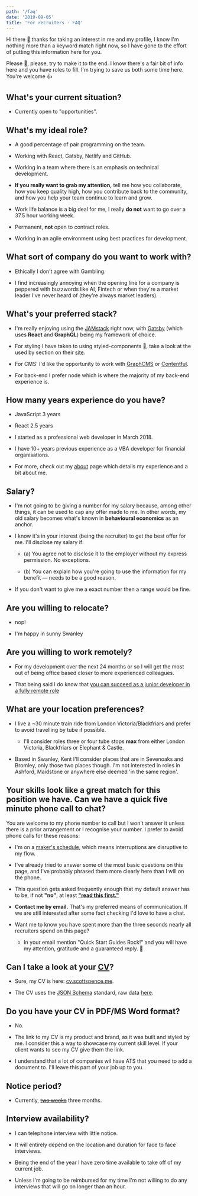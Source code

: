 ```yaml
---
path: '/faq'
date: '2019-09-05'
title: 'For recruiters - FAQ'
---
```


Hi there 👋 thanks for taking an interest in me and my profile, I know
I'm nothing more than a keyword match right now, so I have gone to the
effort of putting this information here for you.

Please 🙏, please, try to make it to the end. I know there's a fair
bit of info here and you have roles to fill. I'm trying to save us
both some time here. You're welcome 👍

## What's your current situation?

- Currently open to "opportunities".

## What's my ideal role?

- A good percentage of pair programming on the team.

- Working with React, Gatsby, Netlify and GitHub.

- Working in a team where there is an emphasis on technical
  development.

- **If you really want to grab my attention,** tell me how you
  collaborate, how you keep quality high, how you contribute back to
  the community, and how you help your team continue to learn and
  grow.

- Work life balance is a big deal for me, I really **do not** want to
  go over a 37.5 hour working week.

- Permanent, **not** open to contract roles.

- Working in an agile environment using best practices for
  development.

## What sort of company do you want to work with?

- Ethically I don't agree with Gambling.

- I find increasingly annoying when the opening line for a company is
  peppered with buzzwords like AI, Fintech or when they're a market
  leader I've never heard of (they're always market leaders).

## What's your preferred stack?

- I'm really enjoying using the [JAMstack] right now, with [Gatsby]
  (which uses **React** and **GraphQL**) being my framework of choice.

- For styling I have taken to using styled-components 💅, take a look
  at the used by section on their [site].

- For CMS' I'd like the opportunity to work with [GraphCMS] or
  [Contentful].

- For back-end I prefer node which is where the majority of my
  back-end experience is.

## How many years experience do you have?

- JavaScript 3 years

- React 2.5 years

- I started as a professional web developer in March 2018.

- I have 10+ years previous experience as a VBA developer for
  financial organisations.

- For more, check out my [about] page which details my experience and
  a bit about me.

## Salary?

- I'm not going to be giving a number for my salary because, among
  other things, it can be used to cap any offer made to me. In other
  words, my old salary becomes what's known in **behavioural
  economics** as an anchor.

- I know it's in your interest (being the recruiter) to get the best
  offer for me. I'll disclose my salary if:

  - (a) You agree not to disclose it to the employer without my
    express permission. No exceptions.

  - (b) You can explain how you're going to use the information for my
    benefit — needs to be a good reason.

- If you don't want to give me a exact number then a range would be
  fine.

## Are you willing to relocate?

- nop!

- I'm happy in sunny Swanley

## Are you willing to work remotely?

- For my development over the next 24 months or so I will get the most
  out of being office based closer to more experienced colleagues.

- That being said I do know that [you can succeed as a junior
  developer in a fully remote role]

## What are your location preferences?

- I live a ~30 minute train ride from London Victoria/Blackfriars and
  prefer to avoid travelling by tube if possible.

  - I'll consider roles three or four tube stops **max** from either
    London Victoria, Blackfriars or Elephant & Castle.

- Based in Swanley, Kent I'll consider places that are in Sevenoaks
  and Bromley, only those two places though. I'm not interested in
  roles in Ashford, Maidstone or anywhere else deemed 'in the same
  region'.

## Your skills look like a great match for this position we have. Can we have a quick five minute phone call to chat?

You are welcome to my phone number to call but I won't answer it
unless there is a prior arrangement or I recognise your number. I
prefer to avoid phone calls for these reasons:

- I'm on a [maker's schedule], which means interruptions are
  disruptive to my flow.

- I've already tried to answer some of the most basic questions on
  this page, and I've probably phrased them more clearly here than I
  will on the phone.

- This question gets asked frequently enough that my default answer
  has to be, if not **"no"**, at least **["read this first."]**

- **Contact me by email.** That's my preferred means of communication.
  If we are still interested after some fact checking I'd love to have
  a chat.

- Want me to know you have spent more than the three seconds nearly
  all recruiters spend on this page?

  - In your email mention "Quick Start Guides Rock!" and you will have
    my attention, gratitude and a guaranteed reply. 🙏

## Can I take a look at your [CV]?

- Sure, my CV is here: [cv.scottspence.me].

- The CV uses the [JSON Schema] standard, raw data [here].

## Do you have your CV in PDF/MS Word format?

- No.

- The link to my CV is my product and brand, as it was built and
  styled by me. I consider this a way to showcase my current skill
  level. If your client wants to see my CV give them the link.

- I understand that a lot of companies wil have ATS that you need to
  add a document to. I'll leave this part of your job up to you.

## Notice period?

- Currently, ~~[two weeks]~~ three months.

## Interview availability?

- I can telephone interview with little notice.

- It will entirely depend on the location and duration for face to
  face interviews.

- Being the end of the year I have zero time available to take off of
  my current job.

- Unless I'm going to be reimbursed for my time I'm not willing to do
  any interviews that will go on longer than an hour.

<!-- Links -->

[site]: https://www.styled-components.com/
[maker's schedule]: http://www.paulgraham.com/makersschedule.html
[jamstack]: https://jamstack.org/
[gatsby]: http://gatsbyjs.org/
[graphcms]: https://graphcms.com/
[contentful]: https://www.contentful.com
[about]: https://scottspence.me/about
["read this first."]: https://scottspence.me/faq
[cv]: https://cv.scottspence.me/
[json schema]: https://jsonresume.org/schema/
[here]: https://cvjson.now.sh/
[cv.scottspence.me]: https://cv.scottspence.me/
[two weeks]: https://www.youtube.com/watch?v=9v-33jcEDk4
[you can succeed as a junior developer in a fully remote role]:
  https://dev.to/spences10/can-you-succeed-as-a-junior-developer-in-a-fully-remote-role-2a84
